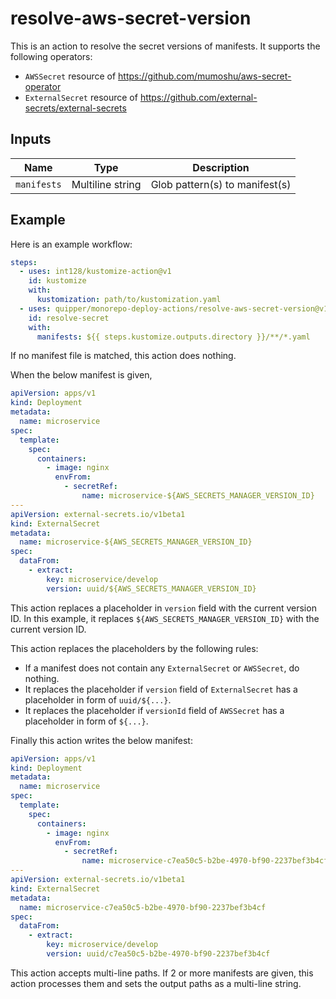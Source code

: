 # resolve-aws-secret-version

This is an action to resolve the secret versions of manifests.
It supports the following operators:

- `AWSSecret` resource of https://github.com/mumoshu/aws-secret-operator
- `ExternalSecret` resource of https://github.com/external-secrets/external-secrets

## Inputs

| Name        | Type             | Description                    |
| ----------- | ---------------- | ------------------------------ |
| `manifests` | Multiline string | Glob pattern(s) to manifest(s) |

## Example

Here is an example workflow:

```yaml
steps:
  - uses: int128/kustomize-action@v1
    id: kustomize
    with:
      kustomization: path/to/kustomization.yaml
  - uses: quipper/monorepo-deploy-actions/resolve-aws-secret-version@v1
    id: resolve-secret
    with:
      manifests: ${{ steps.kustomize.outputs.directory }}/**/*.yaml
```

If no manifest file is matched, this action does nothing.

When the below manifest is given,

```yaml
apiVersion: apps/v1
kind: Deployment
metadata:
  name: microservice
spec:
  template:
    spec:
      containers:
        - image: nginx
          envFrom:
            - secretRef:
                name: microservice-${AWS_SECRETS_MANAGER_VERSION_ID}
---
apiVersion: external-secrets.io/v1beta1
kind: ExternalSecret
metadata:
  name: microservice-${AWS_SECRETS_MANAGER_VERSION_ID}
spec:
  dataFrom:
    - extract:
        key: microservice/develop
        version: uuid/${AWS_SECRETS_MANAGER_VERSION_ID}
```

This action replaces a placeholder in `version` field with the current version ID.
In this example, it replaces `${AWS_SECRETS_MANAGER_VERSION_ID}` with the current version ID.

This action replaces the placeholders by the following rules:

- If a manifest does not contain any `ExternalSecret` or `AWSSecret`, do nothing.
- It replaces the placeholder if `version` field of `ExternalSecret` has a placeholder in form of `uuid/${...}`.
- It replaces the placeholder if `versionId` field of `AWSSecret` has a placeholder in form of `${...}`.

Finally this action writes the below manifest:

```yaml
apiVersion: apps/v1
kind: Deployment
metadata:
  name: microservice
spec:
  template:
    spec:
      containers:
        - image: nginx
          envFrom:
            - secretRef:
                name: microservice-c7ea50c5-b2be-4970-bf90-2237bef3b4cf
---
apiVersion: external-secrets.io/v1beta1
kind: ExternalSecret
metadata:
  name: microservice-c7ea50c5-b2be-4970-bf90-2237bef3b4cf
spec:
  dataFrom:
    - extract:
        key: microservice/develop
        version: uuid/c7ea50c5-b2be-4970-bf90-2237bef3b4cf
```

This action accepts multi-line paths.
If 2 or more manifests are given, this action processes them and sets the output paths as a multi-line string.
